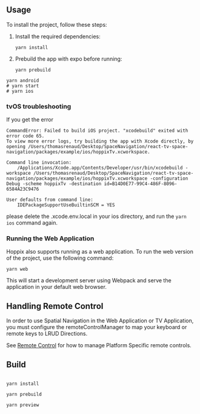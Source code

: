 ## Usage

To install the project, follow these steps:

1. Install the required dependencies:

   ```
   yarn install
   ```

2. Prebuild the app with expo before running:
   ```
   yarn prebuild
   ```

```
yarn android
# yarn start
# yarn ios
```

### tvOS troubleshooting

If you get the error

```
CommandError: Failed to build iOS project. "xcodebuild" exited with error code 65.
To view more error logs, try building the app with Xcode directly, by opening /Users/thomasrenaud/Desktop/SpaceNavigation/react-tv-space-navigation/packages/example/ios/hoppixTv.xcworkspace.

Command line invocation:
    /Applications/Xcode.app/Contents/Developer/usr/bin/xcodebuild -workspace /Users/thomasrenaud/Desktop/SpaceNavigation/react-tv-space-navigation/packages/example/ios/hoppixTv.xcworkspace -configuration Debug -scheme hoppixTv -destination id=B14D0E77-99C4-486F-8096-6584A23C9476

User defaults from command line:
    IDEPackageSupportUseBuiltinSCM = YES
```

please delete the .xcode.env.local in your ios directory, and run the `yarn ios` command again.

### Running the Web Application

Hoppix also supports running as a web application. To run the web version of the project, use the following command:

```
yarn web
```

This will start a development server using Webpack and serve the application in your default web browser.

## Handling Remote Control

In order to use Spatial Navigation in the Web Application or TV Application, you must configure the remoteControlManager to map your keyboard or remote keys to LRUD Directions.

See [Remote Control](./src/components/remote-control/) for how to manage Platform Specific remote controls.

## Build

```shell

yarn install

yarn prebuild

yarn preview
```
